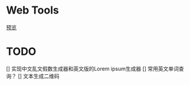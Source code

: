 # Web Tools

[预览](https://liuwenxing.tech/)

# TODO

[] 实现中文乱文假数生成器和英文版的Lorem ipsum生成器
[] 常用英文单词查询？
[] 文本生成二维码
